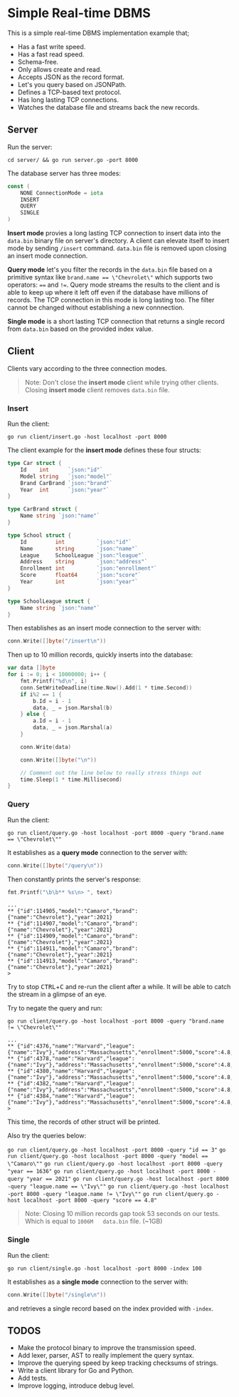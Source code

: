 # Simple Real-time DBMS

This is a simple real-time DBMS implementation example that;

- Has a fast write speed.
- Has a fast read speed.
- Schema-free.
- Only allows create and read.
- Accepts JSON as the record format.
- Let's you query based on JSONPath.
- Defines a TCP-based text protocol.
- Has long lasting TCP connections.
- Watches the database file and streams back the new records.

## Server

Run the server:

`cd server/ && go run server.go -port 8000`

The database server has three modes:

```go
const (
	NONE ConnectionMode = iota
	INSERT
	QUERY
	SINGLE
)
```

**Insert mode** provies a long lasting TCP connection to insert data into the `data.bin` binary file on server's directory.
A client can elevate itself to insert mode by sending `/insert` command. `data.bin` file is removed upon closing an insert mode connection.

**Query mode** let's you filter the records in the `data.bin` file based on a primitive syntax like `brand.name == \"Chevrolet\"` which supports two operators: `==` and `!=`.
Query mode streams the results to the client and is able to keep up where it left off even if the database have millions of records. The TCP connection in this mode is long lasting too. The filter cannot be changed without establishing a new connnection.

**Single mode** is a short lasting TCP connection that returns a single record from `data.bin` based on the provided index value.

## Client

Clients vary according to the three connection modes.

> Note: Don't close the **insert mode** client while trying other clients. Closing **insert mode** client removes `data.bin` file.

### Insert

Run the client:

`go run client/insert.go -host localhost -port 8000`

The client example for the **insert mode** defines these four structs:

```go
type Car struct {
	Id    int      `json:"id"`
	Model string   `json:"model"`
	Brand CarBrand `json:"brand"`
	Year  int      `json:"year"`
}

type CarBrand struct {
	Name string `json:"name"`
}

type School struct {
	Id         int          `json:"id"`
	Name       string       `json:"name"`
	League     SchoolLeague `json:"league"`
	Address    string       `json:"address"`
	Enrollment int          `json:"enrollment"`
	Score      float64      `json:"score"`
	Year       int          `json:"year"`
}

type SchoolLeague struct {
	Name string `json:"name"`
}
```

Then establishes as an insert mode connection to the server with:

```go
conn.Write([]byte("/insert\n"))
```

Then up to 10 million records, quickly inserts into the database:

```go
var data []byte
for i := 0; i < 10000000; i++ {
	fmt.Printf("%d\n", i)
	conn.SetWriteDeadline(time.Now().Add(1 * time.Second))
	if i%2 == 1 {
		b.Id = i - 1
		data, _ = json.Marshal(b)
	} else {
		a.Id = i - 1
		data, _ = json.Marshal(a)
	}

	conn.Write(data)

	conn.Write([]byte("\n"))

	// Comment out the line below to really stress things out
	time.Sleep(1 * time.Millisecond)
}
```

### Query

Run the client:

`go run client/query.go -host localhost -port 8000 -query "brand.name == \"Chevrolet\""`

It establishes as a **query mode** connection to the server with:

```go
conn.Write([]byte("/query\n"))
```

Then constantly prints the server's response:

```go
fmt.Printf("\b\b** %s\n> ", text)
```

```text
...
** {"id":114905,"model":"Camaro","brand":{"name":"Chevrolet"},"year":2021}
** {"id":114907,"model":"Camaro","brand":{"name":"Chevrolet"},"year":2021}
** {"id":114909,"model":"Camaro","brand":{"name":"Chevrolet"},"year":2021}
** {"id":114911,"model":"Camaro","brand":{"name":"Chevrolet"},"year":2021}
** {"id":114913,"model":"Camaro","brand":{"name":"Chevrolet"},"year":2021}
> 
```

Try to stop <kbd>CTRL</kbd>+<kbd>C</kbd> and re-run the client after a while. It will be able to catch the stream in a glimpse of an eye.

Try to negate the query and run:

`go run client/query.go -host localhost -port 8000 -query "brand.name != \"Chevrolet\""`

```text
...
** {"id":4376,"name":"Harvard","league":{"name":"Ivy"},"address":"Massachusetts","enrollment":5000,"score":4.8,"year":1636}
** {"id":4378,"name":"Harvard","league":{"name":"Ivy"},"address":"Massachusetts","enrollment":5000,"score":4.8,"year":1636}
** {"id":4380,"name":"Harvard","league":{"name":"Ivy"},"address":"Massachusetts","enrollment":5000,"score":4.8,"year":1636}
** {"id":4382,"name":"Harvard","league":{"name":"Ivy"},"address":"Massachusetts","enrollment":5000,"score":4.8,"year":1636}
** {"id":4384,"name":"Harvard","league":{"name":"Ivy"},"address":"Massachusetts","enrollment":5000,"score":4.8,"year":1636}
> 
```

This time, the records of other struct will be printed.

Also try the queries below:

`go run client/query.go -host localhost -port 8000 -query "id == 3"`
`go run client/query.go -host localhost -port 8000 -query "model == \"Camaro\""`
`go run client/query.go -host localhost -port 8000 -query "year == 1636"`
`go run client/query.go -host localhost -port 8000 -query "year == 2021"`
`go run client/query.go -host localhost -port 8000 -query "league.name == \"Ivy\""`
`go run client/query.go -host localhost -port 8000 -query "league.name != \"Ivy\""`
`go run client/query.go -host localhost -port 8000 -query "score == 4.8"`

> Note: Closing 10 million records gap took 53 seconds on our tests. Which is equal to `1006M	data.bin` file. (~1GB)

### Single

Run the client:

`go run client/single.go -host localhost -port 8000 -index 100`

It establishes as a **single mode** connection to the server with:

```go
conn.Write([]byte("/single\n"))
```

and retrieves a single record based on the index provided with `-index`.

## TODOS

- Make the protocol binary to improve the transmission speed.
- Add lexer, parser, AST to really implement the query syntax.
- Improve the querying speed by keep tracking checksums of strings.
- Write a client library for Go and Python.
- Add tests.
- Improve logging, introduce debug level.
